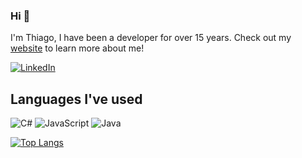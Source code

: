 ### Hi 👋

I'm Thiago, I have been a developer for over 15 years. Check out my [website](https://cariuska.com.br) to learn more about me!

[![LinkedIn](https://img.shields.io/badge/linkedin-%230077B5.svg?&style=for-the-badge&logo=linkedin&logoColor=white)](https://www.linkedin.com/in/thiago-cariuska)

## Languages I've used
![C#](https://img.shields.io/badge/C%23%20-%23239120.svg?&style=for-the-badge&logo=c-sharp&logoColor=white)
![JavaScript](https://img.shields.io/badge/javascript%20-%23323330.svg?&style=for-the-badge&logo=javascript&logoColor=%23F7DF1E)
![Java](https://img.shields.io/badge/java-%23ED8B00.svg?&style=for-the-badge&logo=java&logoColor=white)

[![Top Langs](https://github-readme-stats.vercel.app/api/top-langs/?username=cariuska&hide=css)](https://github.com/cariuska)

<!--

![React](https://img.shields.io/badge/react%20-%2320232a.svg?&style=for-the-badge&logo=react&logoColor=%2361DAFB)
![PHP](https://img.shields.io/badge/php-%23777BB4.svg?&style=for-the-badge&logo=php&logoColor=white)
## GitHub Stats

![GitHub Stats](https://github-readme-stats.vercel.app/api?username=cariuska&bg_color=30,4286f4,373B44&title_color=fff&text_color=fff)

**cariuska/cariuska** is a ✨ _special_ ✨ repository because its `README.md` (this file) appears on your GitHub profile.

Here are some ideas to get you started:

- 🔭 I’m currently working on ...
- 🌱 I’m currently learning ...
- 👯 I’m looking to collaborate on ...
- 🤔 I’m looking for help with ...
- 💬 Ask me about ...
- 📫 How to reach me: ...
- 😄 Pronouns: ...
- ⚡ Fun fact: ...
-->
